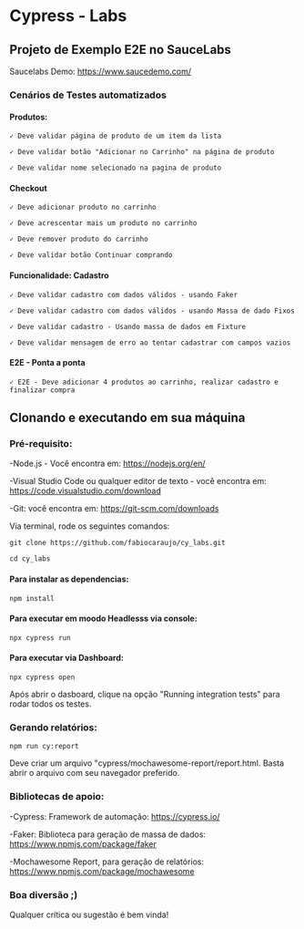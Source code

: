 # Cypress - Labs 
## Projeto de Exemplo E2E no SauceLabs 

Saucelabs Demo: https://www.saucedemo.com/

### Cenários de Testes automatizados

#### Produtos: 
    ✓ Deve validar página de produto de um item da lista

    ✓ Deve validar botão "Adicionar no Carrinho" na página de produto

    ✓ Deve validar nome selecionado na pagina de produto

#### Checkout 
    ✓ Deve adicionar produto no carrinho

    ✓ Deve acrescentar mais um produto no carrinho
    
    ✓ Deve remover produto do carrinho
    
    ✓ Deve validar botão Continuar comprando

#### Funcionalidade: Cadastro 
    ✓ Deve validar cadastro com dados válidos - usando Faker
    
    ✓ Deve validar cadastro com dados válidos - usando Massa de dado Fixos
    
    ✓ Deve validar cadastro - Usando massa de dados em Fixture
    
    ✓ Deve validar mensagem de erro ao tentar cadastrar com campos vazios

#### E2E - Ponta a ponta
    ✓ E2E - Deve adicionar 4 produtos ao carrinho, realizar cadastro e finalizar compra


## Clonando e executando em sua máquina

### Pré-requisito:

-Node.js - Você encontra em: https://nodejs.org/en/

-Visual Studio Code ou qualquer editor de texto - você encontra em: https://code.visualstudio.com/download

-Git: você encontra em: https://git-scm.com/downloads


Via terminal, rode os seguintes comandos:
```  
git clone https://github.com/fabiocaraujo/cy_labs.git
```
```
cd cy_labs
```

#### Para instalar as dependencias:
```
npm install 
```

#### Para executar em moodo Headlesss via console:
```
npx cypress run
```

#### Para executar via Dashboard:
```
npx cypress open 
```
Após abrir o dasboard, clique na opção "Running integration tests" para rodar todos os testes.

### Gerando relatórios:

```
npm run cy:report  
```

Deve criar um arquivo "cypress/mochawesome-report/report.html. Basta abrir o arquivo com seu navegador preferido.


### Bibliotecas de apoio:
-Cypress: Framework de automação: https://cypress.io/

-Faker: Biblioteca para geração de massa de dados: https://www.npmjs.com/package/faker

-Mochawesome Report, para geração de relatórios: https://www.npmjs.com/package/mochawesome 

### Boa diversão ;) 
Qualquer crítica ou sugestão é bem vinda! 



